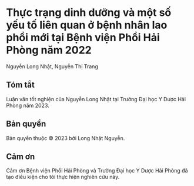 # Thực trạng dinh dưỡng và một số yếu tố liên quan ở bệnh nhân lao phổi mới tại Bệnh viện Phổi Hải Phòng năm 2022

Nguyễn Long Nhật, Nguyễn Thị Trang

## Tóm tắt

Luận văn tốt nghiện của Nguyễn Long Nhật tại Trường Đại học Y Dược Hải Phòng năm 2023.

## Bản quyền

Bản quyền thuộc &copy; 2023 bởi Long Nhật Nguyễn.

## Cảm ơn

Cảm ơn Bệnh viện Phổi Hải Phòng và Trường Đại học Y Dược Hải Phòng đã tạo điều kiện cho tôi thực hiện nghiên cứu này.